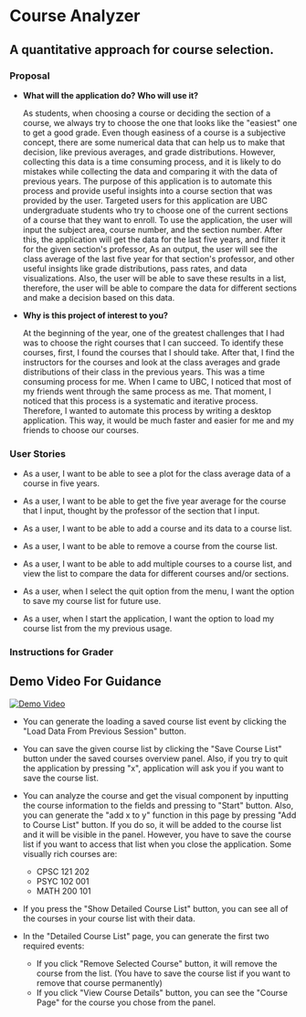 # Course Analyzer

## A quantitative approach for course selection.

### Proposal ###
- **What will the application do?  Who will use it?**

    As students, when choosing a course or deciding the section of a course, we always try to choose the one that looks 
    like the "easiest" one to get a good grade. Even though easiness of a course is a subjective concept, there are some 
    numerical data that can help us to make that decision, like previous averages, and grade distributions. However, 
    collecting this data is a time consuming process, and it is likely to do mistakes while collecting the data and 
    comparing it with the data of previous years. The purpose of this application is to automate this process and 
    provide useful insights into a course section that was provided by the user. Targeted users for this application are 
    UBC undergraduate students who try to choose one of the current sections of a course that they want to enroll. 
    To use the application, the user will input the subject area, course number, and the section number. After this,
    the application will get the data for the last five years, and filter it for the given section's professor, As 
    an output, the user will see the class average of the last five year for that section's professor, and other useful
    insights like grade distributions, pass rates, and data visualizations. Also, the user will be able to save these
    results in a list, therefore, the user will be able to compare the data for different sections and make a decision 
    based on this data.

- **Why is this project of interest to you?**
    
    At the beginning of the year, one of the greatest challenges that I had was to choose the right courses that I can
    succeed. To identify these courses, first, I found the courses that I should take. After that, I find the 
    instructors for the courses and look at the class averages and grade distributions of their class in the 
    previous years. This was a time consuming process for me. When I came to UBC, I noticed that most of my friends
    went through the same process as me. That moment, I noticed that this process is a systematic and iterative process.
    Therefore, I wanted to automate this process by writing a desktop application. This way, it would be much faster and
    easier for me and my friends to choose our courses.
    
### User Stories ###

- As a user, I want to be able to see a plot for the class average data of a course in five years.

- As a user, I want to be able to get the five year average for the course that I input, thought by the professor of the 
section that I input.

- As a user, I want to be able to add a course and its data to a course list.

- As a user, I want to be able to remove a course from the course list.

- As a user, I want to be able to add multiple courses to a course list, and view the list to compare the data for 
different courses and/or sections.

- As a user, when I select the quit option from the menu, I want the option to save my course list for 
future use.

- As a user, when I start the application, I want the option to load my course list from the my previous usage.


### Instructions for Grader ###

## Demo Video For Guidance ##
[![Demo Video](http://img.youtube.com/vi/ODAVOFRfm9I/0.jpg)](http://www.youtube.com/watch?v=ODAVOFRfm9I)
- You can generate the loading a saved course list event by clicking the "Load Data From Previous Session" button.

- You can save the given course list by clicking the "Save Course List" button under the saved courses overview panel.
Also, if you try to quit the application by pressing "x", application will ask you if you want to save the course list.

- You can analyze the course and get the visual component by inputting the course information to the fields and pressing 
to "Start" button. Also, you can generate the "add x to y" function in this page by pressing "Add to Course List" 
button. If you do so, it will be added to the course list and it will be visible in the panel. However, you have to save
the course list if you want to access that list when you close the application. Some visually rich courses are:
    - CPSC 121 202
    - PSYC 102 001 
    - MATH 200 101

- If you press the "Show Detailed Course List" button, you can see all of the courses in your course list with their 
data. 

- In the "Detailed Course List" page, you can generate the first two required events:
    - If you click "Remove Selected Course" button, it will remove the course from the list. 
    (You have to save the course list if you want to remove that course permanently)
    - If you click "View Course Details" button, you can see the "Course Page" for the course you chose from the panel.